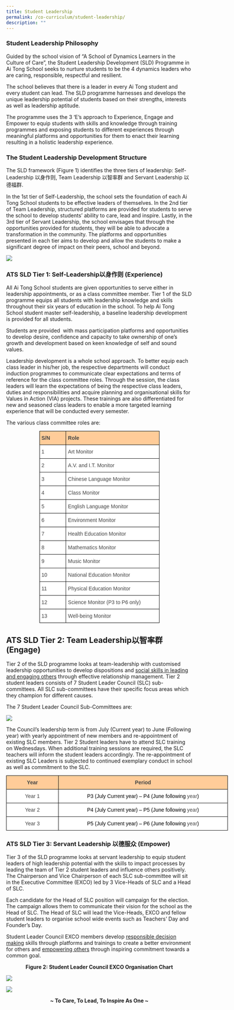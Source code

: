 ```yaml
---
title: Student Leadership
permalink: /co-curriculum/student-leadership/
description: ""
---
```

### Student Leadership Philosophy


Guided by the school vision of “A School of Dynamics Learners in the Culture of Care”, the Student Leadership Development (SLD) Programme in Ai Tong School seeks to nurture students to be the 4 dynamics leaders who are caring, responsible, respectful and resilient.

The school believes that there is a leader in every Ai Tong student and every student can lead. The SLD programme harnesses and develops the unique leadership potential of students based on their strengths, interests as well as leadership aptitude.

The programme uses the 3 ‘E’s approach to Experience, Engage and Empower to equip students with skills and knowledge through training programmes and exposing students to different experiences through meaningful platforms and opportunities for them to enact their learning resulting in a holistic leadership experience.

### The Student Leadership Development Structure

The SLD framework (Figure 1) identifies the three tiers of leadership: Self-Leadership 以身作则, Team Leadership 以智率群 and Servant Leadership 以德福群. 

In the 1st tier of Self-Leadership, the school sets the foundation of each Ai Tong School students to be effective leaders of themselves. In the 2nd tier of Team Leadership, structured platforms are provided for students to serve the school to develop students’ ability to care, lead and inspire. Lastly, in the 3rd tier of Servant Leadership, the school envisages that through the opportunities provided for students, they will be able to advocate a transformation in the community. The platforms and opportunities presented in each tier aims to develop and allow the students to make a significant degree of impact on their peers, school and beyond.

![](/images/SLC-framework.jpeg)


### ATS SLD Tier 1: Self-Leadership以身作则 (Experience)

All Ai Tong School students are given opportunities to serve either in leadership appointments, or as a class committee member. Tier 1 of the SLD programme equips all students with leadership knowledge and skills throughout their six years of education in the school. To help Ai Tong School student master self-leadership, a baseline leadership development is provided for all students.

Students are provided  with mass participation platforms and opportunities to develop desire, confidence and capacity to take ownership of one’s growth and development based on keen knowledge of self and sound values.

Leadership development is a whole school approach. To better equip each class leader in his/her job, the respective departments will conduct induction programmes to communicate clear expectations and terms of reference for the class committee roles. Through the session, the class leaders will learn the expectations of being the respective class leaders, duties and responsibilities and acquire planning and organisational skills for Values in Action (VIA) projects. These trainings are also differentiated for new and seasoned class leaders to enable a more targeted learning experience that will be conducted every semester.

The various class committee roles are:

<style type="text/css">
.tg  {border-collapse:collapse;border-spacing:0;margin:0px auto;}
.tg td{border-color:black;border-style:solid;border-width:1px;font-family:Arial, sans-serif;font-size:14px;
  overflow:hidden;padding:10px 5px;word-break:normal;}
.tg th{border-color:black;border-style:solid;border-width:1px;font-family:Arial, sans-serif;font-size:14px;
  font-weight:normal;overflow:hidden;padding:10px 5px;word-break:normal;}
.tg .tg-fwnj{background-color:#FFF;color:#454545;text-align:left;vertical-align:top}
.tg .tg-32sq{background-color:#FC9;color:#454545;font-weight:bold;text-align:left;vertical-align:top}
</style>
<table class="tg" style="undefined;table-layout: fixed; width: 325px">
<colgroup>
<col style="width: 72px">
<col style="width: 253px">
</colgroup>
<tbody>
  <tr>
    <td class="tg-32sq">S/N</td>
    <td class="tg-32sq">Role</td>
  </tr>
  <tr>
    <td class="tg-fwnj">1</td>
    <td class="tg-fwnj">Art Monitor</td>
  </tr>
  <tr>
    <td class="tg-fwnj">2</td>
    <td class="tg-fwnj">A.V. and I.T. Monitor</td>
  </tr>
  <tr>
    <td class="tg-fwnj">3</td>
    <td class="tg-fwnj">Chinese Language Monitor</td>
  </tr>
  <tr>
    <td class="tg-fwnj">4</td>
    <td class="tg-fwnj">Class Monitor</td>
  </tr>
  <tr>
    <td class="tg-fwnj">5</td>
    <td class="tg-fwnj">English Language Monitor</td>
  </tr>
  <tr>
    <td class="tg-fwnj">6</td>
    <td class="tg-fwnj">Environment Monitor</td>
  </tr>
  <tr>
    <td class="tg-fwnj">7</td>
    <td class="tg-fwnj">Health Education Monitor</td>
  </tr>
  <tr>
    <td class="tg-fwnj">8</td>
    <td class="tg-fwnj">Mathematics Monitor</td>
  </tr>
  <tr>
    <td class="tg-fwnj">9</td>
    <td class="tg-fwnj">Music Monitor</td>
  </tr>
  <tr>
    <td class="tg-fwnj">10</td>
    <td class="tg-fwnj">National Education Monitor</td>
  </tr>
  <tr>
    <td class="tg-fwnj">11</td>
    <td class="tg-fwnj">Physical Education Monitor</td>
  </tr>
  <tr>
    <td class="tg-fwnj">12</td>
    <td class="tg-fwnj">Science Monitor (P3 to P6 only)</td>
  </tr>
  <tr>
    <td class="tg-fwnj">13</td>
    <td class="tg-fwnj">Well-being Monitor</td>
  </tr>
</tbody>
</table>

ATS SLD Tier 2: Team Leadership以智率群 (Engage)
--------------------------------------------

Tier 2 of the SLD programme looks at team-leadership with customised leadership opportunities to develop dispositions and <u>social skills in leading and engaging others</u> through effective relationship management. Tier 2 student leaders consists of 7 Student Leader Council (SLC) sub-committees. All SLC sub-committees have their specific focus areas which they champion for different causes.

The 7 Student Leader Council Sub-Committees are:

![](/images/slc%202021.jpeg)

The Council’s leadership term is from July (Current year) to June (Following year) with yearly appointment of new members and re-appointment of existing SLC members. Tier 2 Student leaders have to attend SLC training on Wednesdays. When additional training sessions are required, the SLC teachers will inform the student leaders accordingly. The re-appointment of existing SLC Leaders is subjected to continued exemplary conduct in school as well as commitment to the SLC.

<style type="text/css">
.tg  {border-collapse:collapse;border-spacing:0;margin:0px auto;}
.tg td{border-color:black;border-style:solid;border-width:1px;font-family:Arial, sans-serif;font-size:14px;
  overflow:hidden;padding:10px 5px;word-break:normal;}
.tg th{border-color:black;border-style:solid;border-width:1px;font-family:Arial, sans-serif;font-size:14px;
  font-weight:normal;overflow:hidden;padding:10px 5px;word-break:normal;}
.tg .tg-sxkx{background-color:#FFF;color:#454545;text-align:center;vertical-align:top}
.tg .tg-z0mc{background-color:#FC9;color:#454545;font-weight:bold;text-align:center;vertical-align:top}
</style>
<table class="tg" style="undefined;table-layout: fixed; width: 600px">
<colgroup>
<col style="width: 141px">
<col style="width: 459px">
</colgroup>
<tbody>
  <tr>
    <td class="tg-z0mc">Year</td>
    <td class="tg-z0mc">Period</td>
  </tr>
  <tr>
    <td class="tg-sxkx">Year 1</td>
    <td class="tg-sxkx"><span style="color:black">P3 (July</span> <span style="color:black">Current year) – P4 (June following</span> year<span style="color:black">)</span></td>
  </tr>
  <tr>
    <td class="tg-sxkx">Year 2</td>
    <td class="tg-sxkx"><span style="color:black">P4 (July</span> <span style="color:black">Current year) – P5 (June following</span> year<span style="color:black">)</span></td>
  </tr>
  <tr>
    <td class="tg-sxkx">Year 3</td>
    <td class="tg-sxkx"><span style="color:black">P5 (July</span> <span style="color:black">Current year) – P6 (June following</span> year<span style="color:black">)</span></td>
  </tr>
</tbody>
</table>

### ATS SLD Tier 3: Servant Leadership 以德服众 (Empower)

Tier 3 of the SLD programme looks at servant leadership to equip student leaders of high leadership potential with the skills to impact processes by leading the team of Tier 2 student leaders and influence others positively. The Chairperson and Vice Chairperson of each SLC sub-committee will sit in the Executive Committee (EXCO) led by 3 Vice-Heads of SLC and a Head of SLC.

Each candidate for the Head of SLC position will campaign for the election. The campaign allows them to communicate their vision for the school as the Head of SLC. The Head of SLC will lead the Vice-Heads, EXCO and fellow student leaders to organise school wide events such as Teachers’ Day and Founder’s Day. 

Student Leader Council EXCO members develop <u>responsible decision making</u> skills through platforms and trainings to create a better environment for others and <u>empowering others</u> through inspiring commitment towards a common goal.

<center><b>Figure 2: Student Leader Council EXCO Organisation Chart</b></center>

![](/images/Student%20Leader%20Council%20EXCO%20Organisation%20Chart2021.png)

![](/images/slc2021.png)

<center><b>~ To Care, To Lead, To Inspire As One ~</b></center>
